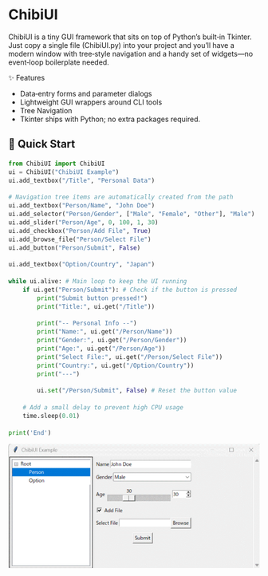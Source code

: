 # ChibiUI

ChibiUI is a tiny GUI framework that sits on top of Python’s built‑in Tkinter. Just copy a single file (ChibiUI.py) into your project and you’ll have a modern window with tree‑style navigation and a handy set of widgets—no event‑loop boilerplate needed.

✨ Features
- Data‑entry forms and parameter dialogs
- Lightweight GUI wrappers around CLI tools
- Tree Navigation
- Tkinter ships with Python; no extra packages required.


## 🚀 Quick Start
~~~ python
from ChibiUI import ChibiUI
ui = ChibiUI("ChibiUI Example")
ui.add_textbox("/Title", "Personal Data")

# Navigation tree items are automatically created from the path
ui.add_textbox("Person/Name", "John Doe")
ui.add_selector("Person/Gender", ["Male", "Female", "Other"], "Male")
ui.add_slider("Person/Age", 0, 100, 1, 30)
ui.add_checkbox("Person/Add File", True)
ui.add_browse_file("Person/Select File")
ui.add_button("Person/Submit", False)

ui.add_textbox("Option/Country", "Japan")

while ui.alive: # Main loop to keep the UI running
    if ui.get("Person/Submit"): # Check if the button is pressed
        print("Submit button pressed!")
        print("Title:", ui.get("/Title"))

        print("-- Personal Info --")
        print("Name:", ui.get("/Person/Name"))
        print("Gender:", ui.get("/Person/Gender"))
        print("Age:", ui.get("/Person/Age"))
        print("Select File:", ui.get("/Person/Select File"))
        print("Country:", ui.get("/Option/Country"))
        print("---")

        ui.set("/Person/Submit", False) # Reset the button value
    
    # Add a small delay to prevent high CPU usage
    time.sleep(0.01)

print('End')
~~~ 
![ChibiUI](ChibiUI.gif)
